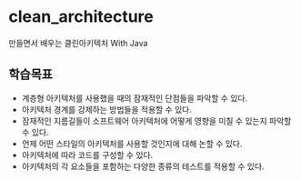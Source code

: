 # clean_architecture
만들면서 배우는 클린아키텍처 With Java
## 학습목표
- 계층형 아키텍처를 사용했을 때의 잠재적인 단점들을 파악할 수 있다.
- 아키텍처 경계를 강제하는 방법들을 적용할 수 있다.
- 잠재적인 지름길들이 소프트웨어 아키텍처에 어떻게 영향을 미칠 수 있는지 파악할 수 있다.
- 언제 어떤 스타일의 아키텍처를 사용할 것인지에 대해 논할 수 있다.
- 아키텍처에 따라 코드를 구성할 수 있다.
- 아키텍처의 각 요소들을 포함하는 다양한 종류의 테스트를 적용할 수 있다.
